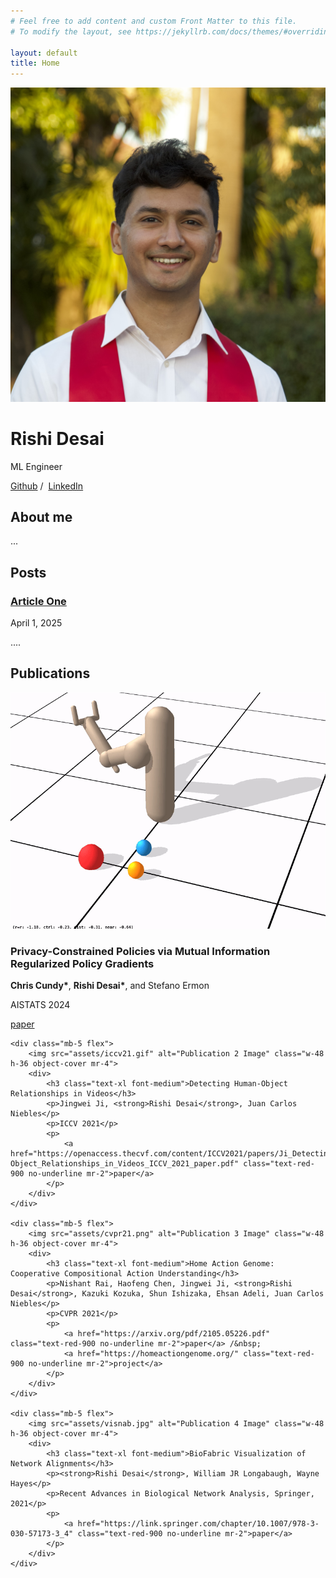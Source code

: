 ```yaml
---
# Feel free to add content and custom Front Matter to this file.
# To modify the layout, see https://jekyllrb.com/docs/themes/#overriding-theme-defaults

layout: default
title: Home
---
```


<div class="flex mb-8 pb-5 border-b border-gray-200">
    <img src="assets/headshot.jpeg" alt="Rishi Desai's Headshot" class="w-64 mr-5">
    <div>
        <h1 class="text-red-900 text-3xl mt-0">Rishi Desai</h1>
        <p class="my-1">ML Engineer</p>
        <p>
            <a href="https://github.com/RishiDesai" class="text-red-900 no-underline mr-2">Github</a> /&nbsp;
            <a href="https://www.linkedin.com/in/rishi-desai1/" class="text-red-900 no-underline mr-2">LinkedIn</a>
        </p>
    </div>
</div>

<section id="about" class="mb-10 pb-5 border-b border-gray-200">
    <h2 class="text-2xl mb-4">About me</h2>
    <p>...</p>
</section>

<section id="posts" class="mb-10 pb-5 border-b border-gray-200">
    <h2 class="text-2xl mb-4">Posts</h2>
    <div class="mb-5">
        <h3 class="text-xl font-medium">
            <a href="posts/article-one" class="text-red-900 no-underline">Article One</a>
        </h3>
        <p class="text-gray-600">April 1, 2025</p>
        <p>....</p>
    </div>
</section>

<section id="publications" class="mb-10 pb-5 border-b border-gray-200">
    <h2 class="text-2xl mb-4">Publications</h2>
    <div class="mb-5 flex">
        <img src="assets/aistats24.gif" alt="Publication 1 Image" class="w-48 h-36 object-cover mr-4">
        <div>
            <h3 class="text-xl font-medium">Privacy-Constrained Policies via Mutual Information Regularized Policy Gradients</h3>
            <p><strong>Chris Cundy*</strong>, <strong>Rishi Desai*</strong>, and Stefano Ermon</p>
            <p>AISTATS 2024</p>
            <p>
                <a href="https://proceedings.mlr.press/v238/cundy24a/cundy24a.pdf" class="text-red-900 no-underline mr-2">paper</a>
            </p>
        </div>
    </div>
    
    <div class="mb-5 flex">
        <img src="assets/iccv21.gif" alt="Publication 2 Image" class="w-48 h-36 object-cover mr-4">
        <div>
            <h3 class="text-xl font-medium">Detecting Human-Object Relationships in Videos</h3>
            <p>Jingwei Ji, <strong>Rishi Desai</strong>, Juan Carlos Niebles</p>
            <p>ICCV 2021</p>
            <p>
                <a href="https://openaccess.thecvf.com/content/ICCV2021/papers/Ji_Detecting_Human-Object_Relationships_in_Videos_ICCV_2021_paper.pdf" class="text-red-900 no-underline mr-2">paper</a>
            </p>
        </div>
    </div>
    
    <div class="mb-5 flex">
        <img src="assets/cvpr21.png" alt="Publication 3 Image" class="w-48 h-36 object-cover mr-4">
        <div>
            <h3 class="text-xl font-medium">Home Action Genome: Cooperative Compositional Action Understanding</h3>
            <p>Nishant Rai, Haofeng Chen, Jingwei Ji, <strong>Rishi Desai</strong>, Kazuki Kozuka, Shun Ishizaka, Ehsan Adeli, Juan Carlos Niebles</p>
            <p>CVPR 2021</p>
            <p>
                <a href="https://arxiv.org/pdf/2105.05226.pdf" class="text-red-900 no-underline mr-2">paper</a> /&nbsp; 
                <a href="https://homeactiongenome.org/" class="text-red-900 no-underline mr-2">project</a>
            </p>
        </div>
    </div>
    
    <div class="mb-5 flex">
        <img src="assets/visnab.jpg" alt="Publication 4 Image" class="w-48 h-36 object-cover mr-4">
        <div>
            <h3 class="text-xl font-medium">BioFabric Visualization of Network Alignments</h3>
            <p><strong>Rishi Desai</strong>, William JR Longabaugh, Wayne Hayes</p>
            <p>Recent Advances in Biological Network Analysis, Springer, 2021</p>
            <p>
                <a href="https://link.springer.com/chapter/10.1007/978-3-030-57173-3_4" class="text-red-900 no-underline mr-2">paper</a> 
            </p>
        </div>
    </div>
</section>
